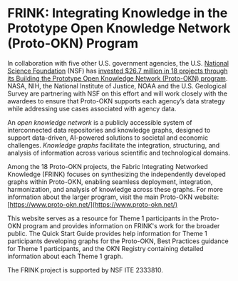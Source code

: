 # FRINK: Integrating Knowledge in the Prototype Open Knowledge Network (Proto-OKN) Program

In collaboration with five other U.S. government agencies, the U.S. [National Science Foundation](https://nsf.org) (NSF) has [invested $26.7 million in 18 projects through its Building the Prototype Open Knowledge Network (Proto-OKN) program](https://new.nsf.gov/tip/updates/nsf-invests-first-ever-prototype-open-knowledge-network). NASA, NIH, the National Institute of Justice, NOAA and the U.S. Geological Survey are partnering with NSF on this effort and will work closely with the awardees to ensure that Proto-OKN supports each agency’s data strategy while addressing use cases associated with agency data. 

An *open knowledge network* is a publicly accessible system of interconnected data repositories and knowledge graphs, designed to support data-driven, AI-powered solutions to societal and economic challenges. *Knowledge graphs* facilitate the integration, structuring, and analysis of information across various scientific and technological domains.

Among the 18 Proto-OKN projects, the Fabric Integrating Networked Knowledge (FRINK) focuses on synthesizing the independently developed graphs within Proto-OKN, enabling seamless deployment, integration, harmonization, and analysis of knowledge across these graphs. For more information about the larger program, visit the main Proto-OKN website: [https://www.proto-okn.net/](https://www.proto-okn.net/)

This website serves as a resource for Theme 1 participants in the Proto-OKN program and provides information on FRINK's work for the broader public. The Quick Start Guide provides help information for Theme 1 participants developing graphs for the Proto-OKN, Best Practices guidance for Theme 1 participants, and the OKN Registry containing detailed information about each Theme 1 graph. 

The FRINK project is supported by NSF ITE 2333810.



 

